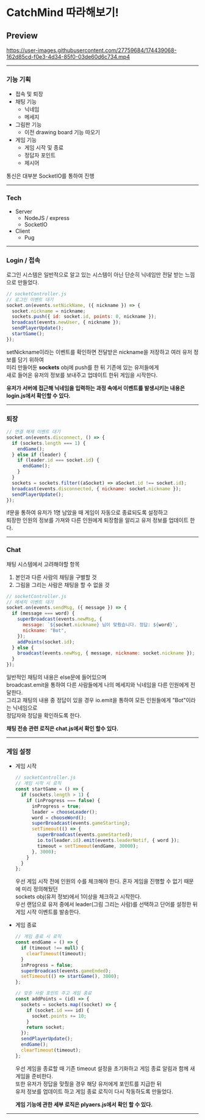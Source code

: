 # CatchMind 따라해보기!

## Preview

https://user-images.githubusercontent.com/27759684/174439068-162d85cd-f0e3-4d34-85f0-03de60d6c734.mp4

---

### 기능 기획

- 접속 및 퇴장
- 채팅 기능
  - 닉네임
  - 메세지
- 그림판 기능
  - 이전 drawing board 기능 따오기
- 게임 기능
  - 게임 시작 및 종료
  - 정답자 포인트
  - 제시어

통신은 대부분 SocketIO를 통하여 진행

---

### Tech

- Server
  - NodeJS / express
  - SocketIO
- Client
  - Pug

---

### Login / 접속

로그인 시스템은 일반적으로 알고 있는 시스템이 아닌 단순히 닉네임만 전달 받는 느낌으로 만들었다.

```javascript
// socketController.js
// 로그인 이벤트 대기
socket.on(events.setNickName, ({ nickname }) => {
  socket.nickname = nickname;
  sockets.push({ id: socket.id, points: 0, nickname });
  broadcast(events.newUser, { nickname });
  sendPlayerUpdate();
  startGame();
});
```

setNickname이라는 이벤트를 확인하면 전달받은 nickname을 저장하고 여러 유저 정보를 담기 위하여
<br>
미리 만들어둔 **sockets** obj에 push를 한 뒤 기존에 있는 유저들에게
<br>
새로 들어온 유저의 정보를 보내주고 업데이트 한뒤 게임을 시작한다.

**유저가 서버에 접근해 닉네임을 입력하는 과정 속에서 이벤트를 발생시키는 내용은 login.js에서 확인할 수 있다.**

---

### 퇴장

```javascript
// 연결 해제 이벤트 대기
socket.on(events.disconnect, () => {
  if (sockets.length === 1) {
    endGame();
  } else if (leader) {
    if (leader.id === socket.id) {
      endGame();
    }
  }
  sockets = sockets.filter((aSocket) => aSocket.id !== socket.id);
  broadcast(events.disconnected, { nickname: socket.nickname });
  sendPlayerUpdate();
});
```

if문을 통하여 유저가 1명 남았을 때 게임이 자동으로 종료되도록 설정하고
<br>
퇴장한 인원의 정보를 가져와 다른 인원에게 퇴장함을 알리고 유저 정보를 업데이트 한다.

---

### Chat

채팅 시스템에서 고려해야할 항목

1. 본인과 다른 사람의 채팅을 구별할 것
2. 그림을 그리는 사람은 채팅을 할 수 없을 것

```javascript
// socketController.js
// 메세지 이벤트 대기
socket.on(events.sendMsg, ({ message }) => {
  if (message === word) {
    superBroadcast(events.newMsg, {
      message: `${socket.nickname} 님이 맞췄습니다. 정답: ${word}`,
      nickname: "Bot",
    });
    addPoints(socket.id);
  } else {
    broadcast(events.newMsg, { message, nickname: socket.nickname });
  }
});
```

일반적인 채팅의 내용은 else문에 들어있으며
<br>
broadcast.emit을 통하여 다른 사람들에게 나의 메세지와 닉네임을 다른 인원에게 전달한다.
<br>
그리고 채팅의 내용 중 정답이 있을 경우 io.emit을 통하여 모든 인원들에게 "Bot"이라는 닉네임으로
<br>
정답자와 정답을 확인하도록 한다.

**채팅 전송 관련 로직은 chat.js에서 확인 할수 있다.**

---

### 게임 설정

- 게임 시작

  ```javascript
  // socketController.js
  // 게임 시작 시 로직
  const startGame = () => {
    if (sockets.length > 1) {
      if (inProgress === false) {
        inProgress = true;
        leader = chooseLeader();
        word = chooseWord();
        superBroadcast(events.gameStarting);
        setTimeout(() => {
          superBroadcast(events.gameStarted);
          io.to(leader.id).emit(events.leaderNotif, { word });
          timeout = setTimeout(endGame, 30000);
        }, 3000);
      }
    }
  };
  ```

  우선 게임 시작 전에 인원의 수를 체크해야 한다. 혼자 게임을 진행할 수 없기 때문에 미리 정의해뒀던
  <br>
  sockets obj(유저 정보)에서 1이상을 체크하고 시작한다.
  <br>
  우선 랜덤으로 유저 중에서 leader(그림 그리는 사람)를 선택하고 단어를 설정한 뒤
  <br>
  게임 시작 이벤트를 발송한다.

- 게임 종료

  ```javascript
  // 게임 종료 시 로직
  const endGame = () => {
    if (timeout !== null) {
      clearTimeout(timeout);
    }
    inProgress = false;
    superBroadcast(events.gameEnded);
    setTimeout(() => startGame(), 3000);
  };

  // 맞춘 사람 포인트 주고 게임 종료
  const addPoints = (id) => {
    sockets = sockets.map((socket) => {
      if (socket.id === id) {
        socket.points += 10;
      }
      return socket;
    });
    sendPlayerUpdate();
    endGame();
    clearTimeout(timeout);
  };
  ```

  우선 게임을 종료할 때 기존 timeout 설정을 초기화하고 게임 종료 알림과 함께 새 게임을 준비한다.
  <br>
  또한 유저가 정답을 맞췄을 경우 해당 유저에게 포인트를 지급한 뒤
  <br>
  유저 정보를 업데이트 하고 게임 종료 로직이 다시 작동하도록 만들었다.

  **게임 기능에 관한 세부 로직은 plyaers.js에서 확인 할 수 있다.**

---
